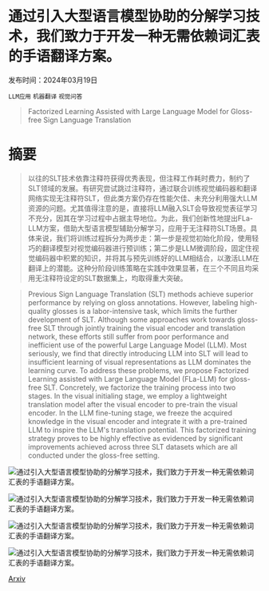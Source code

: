 # 通过引入大型语言模型协助的分解学习技术，我们致力于开发一种无需依赖词汇表的手语翻译方案。

发布时间：2024年03月19日

`LLM应用` `机器翻译` `视觉问答`

> Factorized Learning Assisted with Large Language Model for Gloss-free Sign Language Translation

# 摘要

> 以往的SLT技术依靠注释符获得优秀表现，但注释工作耗时费力，制约了SLT领域的发展。有研究尝试跳过注释符，通过联合训练视觉编码器和翻译网络实现无注释符SLT，但此类方案仍存在性能欠佳、未充分利用强大LLM资源的问题。尤其值得注意的是，直接将LLM融入SLT会导致视觉表征学习不充分，因其在学习过程中占据主导地位。为此，我们创新性地提出FLa-LLM方案，借助大型语言模型辅助分解学习，应用于无注释符SLT场景。具体来说，我们将训练过程拆分为两步走：第一步是视觉初始化阶段，使用轻巧的翻译模型对视觉编码器进行预训练；第二步是LLM微调阶段，固定住视觉编码器中积累的知识，并将其与预先训练好的LLM相结合，以激活LLM在翻译上的潜能。这种分阶段训练策略在实践中效果显著，在三个不同且均采用无注释符设定的SLT数据集上，均取得重大突破。

> Previous Sign Language Translation (SLT) methods achieve superior performance by relying on gloss annotations. However, labeling high-quality glosses is a labor-intensive task, which limits the further development of SLT. Although some approaches work towards gloss-free SLT through jointly training the visual encoder and translation network, these efforts still suffer from poor performance and inefficient use of the powerful Large Language Model (LLM). Most seriously, we find that directly introducing LLM into SLT will lead to insufficient learning of visual representations as LLM dominates the learning curve. To address these problems, we propose Factorized Learning assisted with Large Language Model (FLa-LLM) for gloss-free SLT. Concretely, we factorize the training process into two stages. In the visual initialing stage, we employ a lightweight translation model after the visual encoder to pre-train the visual encoder. In the LLM fine-tuning stage, we freeze the acquired knowledge in the visual encoder and integrate it with a pre-trained LLM to inspire the LLM's translation potential. This factorized training strategy proves to be highly effective as evidenced by significant improvements achieved across three SLT datasets which are all conducted under the gloss-free setting.

![通过引入大型语言模型协助的分解学习技术，我们致力于开发一种无需依赖词汇表的手语翻译方案。](../../../paper_images/2403.12556/x1.png)

![通过引入大型语言模型协助的分解学习技术，我们致力于开发一种无需依赖词汇表的手语翻译方案。](../../../paper_images/2403.12556/x2.png)

![通过引入大型语言模型协助的分解学习技术，我们致力于开发一种无需依赖词汇表的手语翻译方案。](../../../paper_images/2403.12556/x3.png)

![通过引入大型语言模型协助的分解学习技术，我们致力于开发一种无需依赖词汇表的手语翻译方案。](../../../paper_images/2403.12556/time.png)

[Arxiv](https://arxiv.org/abs/2403.12556)
